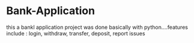 # Bank-Application
this a bankl application project was done basically with python....features include : login, withdraw, transfer, deposit, report issues
